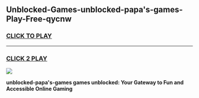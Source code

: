 
## Unblocked-Games-unblocked-papa's-games-Play-Free-qycnw
<h3>
<a href="https://premium76.site?title=unblocked-papa's-games&ref=21A">CLICK TO PLAY</a></h3>
<hr>

<h3>
<a href="https://premium76.site?title=unblocked-papa's-games&ref=21A">CLICK 2 PLAY</a>
  
</h3>

<a href="https://premium76.site?title=unblocked-papa's-games&ref=21A"><img src="https://clearcache.store/games.png"></a>


**unblocked-papa's-games games unblocked: Your Gateway to Fun and Accessible Online Gaming**
